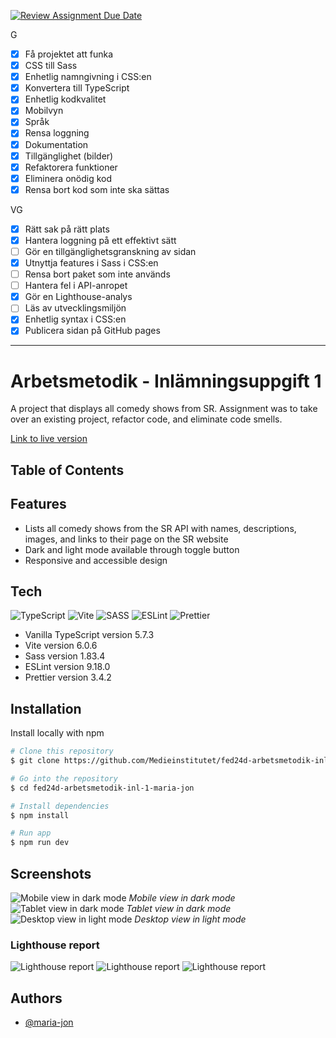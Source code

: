 [![Review Assignment Due Date](https://classroom.github.com/assets/deadline-readme-button-22041afd0340ce965d47ae6ef1cefeee28c7c493a6346c4f15d667ab976d596c.svg)](https://classroom.github.com/a/Bzh4RYwL)

G

- [x] Få projektet att funka
- [x] CSS till Sass
- [x] Enhetlig namngivning i CSS:en
- [x] Konvertera till TypeScript
- [x] Enhetlig kodkvalitet
- [x] Mobilvyn
- [x] Språk
- [x] Rensa loggning
- [x] Dokumentation
- [x] Tillgänglighet (bilder)
- [x] Refaktorera funktioner
- [x] Eliminera onödig kod
- [x] Rensa bort kod som inte ska sättas

VG

- [x] Rätt sak på rätt plats
- [x] Hantera loggning på ett effektivt sätt
- [ ] Gör en tillgänglighetsgranskning av sidan
- [x] Utnyttja features i Sass i CSS:en
- [ ] Rensa bort paket som inte används
- [ ] Hantera fel i API-anropet
- [x] Gör en Lighthouse-analys
- [ ] Läs av utvecklingsmiljön
- [x] Enhetlig syntax i CSS:en
- [x] Publicera sidan på GitHub pages

---
# Arbetsmetodik - Inlämningsuppgift 1

A project that displays all comedy shows from SR. Assignment was to take over an existing project, refactor code, and eliminate code smells. 

[Link to live version](https://medieinstitutet.github.io/fed24d-arbetsmetodik-inl-1-maria-jon/)

## Table of Contents

## Features
- Lists all comedy shows from the SR API with names, descriptions, images, and links to their page on the SR website
- Dark and light mode available through toggle button
- Responsive and accessible design

## Tech
![TypeScript](https://img.shields.io/badge/typescript-%23007ACC.svg?style=for-the-badge&logo=typescript&logoColor=white)
![Vite](https://img.shields.io/badge/vite-%23646CFF.svg?style=for-the-badge&logo=vite&logoColor=white) 
![SASS](https://img.shields.io/badge/SASS-hotpink.svg?style=for-the-badge&logo=SASS&logoColor=white)
![ESLint](https://img.shields.io/badge/ESLint-4B3263?style=for-the-badge&logo=eslint&logoColor=white)
![Prettier](https://img.shields.io/badge/prettier-%23F7B93E.svg?style=for-the-badge&logo=prettier&logoColor=black)

- Vanilla TypeScript version 5.7.3
- Vite version 6.0.6
- Sass version 1.83.4
- ESLint version 9.18.0
- Prettier version 3.4.2

## Installation

Install locally with npm

```bash
# Clone this repository
$ git clone https://github.com/Medieinstitutet/fed24d-arbetsmetodik-inl-1-maria-jon

# Go into the repository
$ cd fed24d-arbetsmetodik-inl-1-maria-jon

# Install dependencies
$ npm install

# Run app
$ npm run dev
```

## Screenshots
![Mobile view in dark mode](/documentation/mobile-dark.png)
*Mobile view in dark mode*
![Tablet view in dark mode](/documentation/tablet-dark.png)
*Tablet view in dark mode*
![Desktop view in light mode](/documentation/desktop-light.png)
*Desktop view in light mode*

### Lighthouse report 
![Lighthouse report](/documentation/lighthouse-report-1.png)
![Lighthouse report](/documentation/lighthouse-report-2.png)
![Lighthouse report](/documentation/lighthouse-report-3.png)

## Authors 

- [@maria-jon](https://www.github.com/maria-jon)
